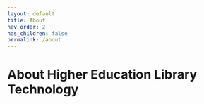 ```yaml
---
layout: default
title: About
nav_order: 2
has_children: false
permalink: /about
---
```


# About Higher Education Library Technology
